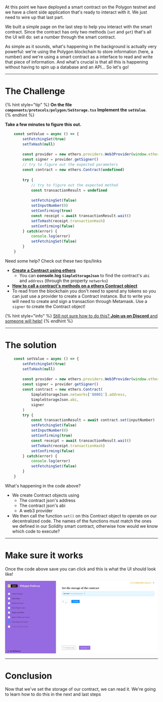 At this point we have deployed a smart contract on the Polygon testnet and we have a client side application that's ready to interact with it. We just need to wire up that last part.

We built a simple page on the last step to help you interact with the smart contract. Since the contract has only two methods (`set` and `get`) that's all the UI will do: set a number through the smart contract.

As simple as it sounds, what's happening in the background is actually very powerful: we're using the Polygon blockchain to store information (here, a number) and we're using a smart contract as a interface to read and write that piece of information. And what's crucial is that all this is happening without having to spin up a database and an API... So let's go!

-------------------------------------

# The Challenge

{% hint style="tip" %}
**On the file `components/protocols/polygon/SeStorage.tsx` Implement the `setValue`**.    
{% endhint %}

**Take a few minutes to figure this out.**

```typescript
	const setValue = async () => {
		setFetchingSet(true)
		setTxHash(null)
	
		const provider = new ethers.providers.Web3Provider(window.ethereum)
		const signer = provider.getSigner()
		// try to figure out the expected parameters
		const contract = new ethers.Contract(undefined)
		
		try {
			// try to figure out the expected method 
			const transactionResult = undefined

			setFetchingSet(false)
			setInputNumber(0)
			setConfirming(true)
			const receipt = await transactionResult.wait()
			setTxHash(receipt.transactionHash)
			setConfirming(false)
		} catch(error) {
			console.log(error)
			setFetchingSet(false)
		}
	}
```


Need some help? Check out these two tips/links  
* [**Create a Contract using ethers**](https://docs.ethers.io/v5/api/contract/contract/#Contract--creating) 
	* You can **console.log `SimpleStorageJson`** to find the contract's `abi` and `address` (through the property `networks`)  
* [**How to call a contract's methods on a ethers Contract object**](https://docs.ethers.io/v5/api/contract/contract/#Contract-functionsCall)  
* To read from the blockchain you don't need to spend any tokens so you can just use a provider to create a Contract instance. But to write you will need to create and sign a transaction through Metamask. Use a `signer` to create the Contract object!

{% hint style="info" %}
[Still not sure how to do this? **Join us on Discord** and someone will help!](https://discord.gg/fszyM7K)
{% endhint %}

-------------------------------------

# The solution

```typescript
	const setValue = async () => {
		setFetchingSet(true)
		setTxHash(null)
	
		const provider = new ethers.providers.Web3Provider(window.ethereum)
		const signer = provider.getSigner()
		const contract = new ethers.Contract(
			SimpleStorageJson.networks['80001'].address,
			SimpleStorageJson.abi,
			signer
		)
		try {
			const transactionResult = await contract.set(inputNumber)
			setFetchingSet(false)
			setInputNumber(0)
			setConfirming(true)
			const receipt = await transactionResult.wait()
			setTxHash(receipt.transactionHash)
			setConfirming(false)
		} catch(error) {
			console.log(error)
			setFetchingSet(false)
		}
	}
```

What's happening in the code above?

* We create Contract objects using
  * The contract json's address
  * The contract json's abi
  * A web3 provider
* We then call the function `set()` on this Contract object to operate on our decentralized code. The names of the functions must match the ones we defined in our Solidity smart contract, otherwise how would we know which code to execute? 

-----------------------------

# Make sure it works

Once the code above save you can click and this is what the UI should look like!

![](../../../.gitbook/assets/polygon-setter-v21.gif)

-------------------------------------

# Conclusion

Now that we've set the storage of our contract, we can read it. We're going to learn how to do this in the next and last steps
